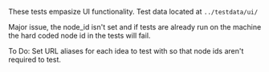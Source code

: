 These tests empasize UI functionality. Test data located at `../testdata/ui/`

Major issue, the node_id isn't set and if tests are already run on the machine the hard coded node id in the tests will fail.

To Do:
Set URL aliases for each idea to test with so that node ids aren't required to test.
